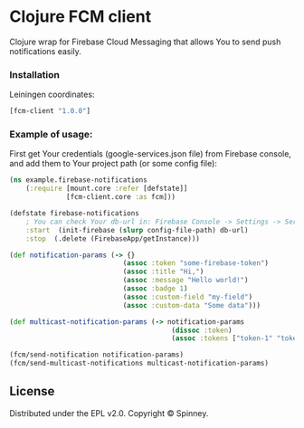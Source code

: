 # Clojure FCM client
Clojure wrap for Firebase Cloud Messaging that allows You to send push notifications easily.

### Installation
Leiningen coordinates:
```clj
[fcm-client "1.0.0"]
```
### Example of usage:
First get Your credentials (google-services.json file) from Firebase console, and add them to Your project path (or some config file):
```clj
(ns example.firebase-notifications
    (:require [mount.core :refer [defstate]]
              [fcm-client.core :as fcm]))

(defstate firebase-notifications
    ; You can check Your db-url in: Firebase Console -> Settings -> Service Accounts.
    :start  (init-firebase (slurp config-file-path) db-url)
    :stop  (.delete (FirebaseApp/getInstance)))

(def notification-params (-> {}
                            (assoc :token "some-firebase-token")
                            (assoc :title "Hi,")
                            (assoc :message "Hello world!")
                            (assoc :badge 1)
                            (assoc :custom-field "my-field")
                            (assoc :custom-data "Some data")))

(def multicast-notification-params (-> notification-params
                                        (dissoc :token)
                                        (assoc :tokens ["token-1" "token-2" ...])))

(fcm/send-notification notification-params)
(fcm/send-multicast-notifications multicast-notification-params)
```


License
----
Distributed under the EPL v2.0.
Copyright &copy; Spinney.
